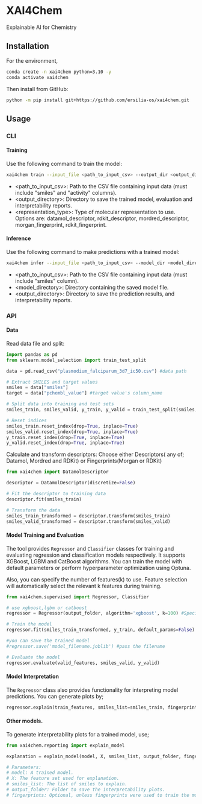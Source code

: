 # XAI4Chem

Explainable AI for Chemistry

## Installation
For the environment,
```bash
conda create -n xai4chem python=3.10 -y
conda activate xai4chem
```
Then install from GitHub:
```bash
python -m pip install git+https://github.com/ersilia-os/xai4chem.git 
```
 
## Usage
### CLI
#### Training
Use the following command to train the model:

```bash
xai4chem train --input_file <path_to_input_csv> --output_dir <output_directory> --representation <representation_type>
```
- <path_to_input_csv>: Path to the CSV file containing input data (must include "smiles" and "activity" columns).
- <output_directory>: Directory to save the trained model, evaluation and interpretability reports.
- <representation_type>: Type of molecular representation to use. Options are: datamol_descriptor, rdkit_descriptor, mordred_descriptor, morgan_fingerprint, rdkit_fingerprint.


#### Inference
Use the following command to make predictions with a trained model:

```bash 
xai4chem infer --input_file <path_to_input_csv> --model_dir <model_directory> --output_dir <output_directory>
```
- <path_to_input_csv>: Path to the CSV file containing input data (must include "smiles" column).
- <model_directory>: Directory containing the saved model file.
- <output_directory>: Directory to save the prediction results, and interpretability reports.

### API

#### Data
Read data file and split:
```python
import pandas as pd  
from sklearn.model_selection import train_test_split

data = pd.read_csv("plasmodium_falciparum_3d7_ic50.csv") #data path

# Extract SMILES and target values
smiles = data["smiles"]
target = data["pchembl_value"] #target value's column_name

# Split data into training and test sets
smiles_train, smiles_valid, y_train, y_valid = train_test_split(smiles, target, test_size=0.2, random_state=42)

# Reset indices
smiles_train.reset_index(drop=True, inplace=True)
smiles_valid.reset_index(drop=True, inplace=True)
y_train.reset_index(drop=True, inplace=True)
y_valid.reset_index(drop=True, inplace=True)
```
Calculate and transform descriptors:
Choose either Descriptors( any of; Datamol, Mordred and RDKit) or Fingerprints(Morgan or RDKit) 
```python
from xai4chem import DatamolDescriptor

descriptor = DatamolDescriptor(discretize=False)

# Fit the descriptor to training data
descriptor.fit(smiles_train)

# Transform the data
smiles_train_transformed = descriptor.transform(smiles_train)
smiles_valid_transformed = descriptor.transform(smiles_valid)
```

#### Model Training and Evaluation
The tool provides `Regressor` and `Classifier` classes for training and evaluating regression and classification models respectively. It supports XGBoost, LGBM and CatBoost algorithms. You can train the model with default parameters or perform hyperparameter optimization using Optuna.

Also, you can specify the number of features(k) to use.
Feature selection will automatically select the relevant k features during training. 
```python
from xai4chem.supervised import Regressor, Classifier

# use xgboost,lgbm or catboost
regressor = Regressor(output_folder, algorithm='xgboost', k=100) #Specify the output folder where evaluation metrics and interpretability plots will be saved.

# Train the model
regressor.fit(smiles_train_transformed, y_train, default_params=False)

#you can save the trained model
#regressor.save('model_filename.joblib') #pass the filename

# Evaluate the model
regressor.evaluate(valid_features, smiles_valid, y_valid)
```
#### Model Interpretation
The `Regressor` class also provides functionality for interpreting model predictions. You can generate plots by;
```python
regressor.explain(train_features, smiles_list=smiles_train, fingerprints='rdkit') #fingerprints='rdkit' or 'morgan'
```

#### Other models.
To generate interpretability plots for a trained model, use;
```python
from xai4chem.reporting import explain_model

explanation = explain_model(model, X, smiles_list, output_folder, fingerprints='morgan') #fingerprints='rdkit' or 'morgan'

# Parameters:
# model: A trained model.
# X: The feature set used for explanation.
# smiles_list: The list of smiles to explain.
# output_folder: Folder to save the interpretability plots.
# fingerprints: Optional, unless fingerprints were used to train the model('rdkit' or 'morgan')
```


